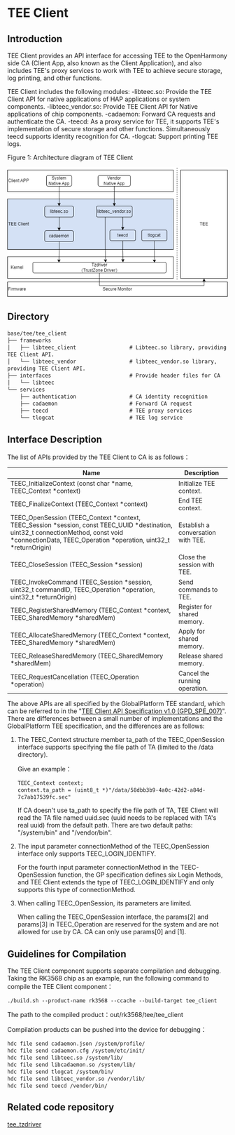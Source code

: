 # TEE Client

## Introduction

TEE Client provides an API interface for accessing TEE to the OpenHarmony side CA (Client App, also known as the Client Application), and also includes TEE's proxy services to work with TEE to achieve secure storage, log printing, and other functions.

TEE Client includes the following modules:
-libteec.so: Provide the TEE Client API for native applications of HAP applications or system components.
-libteec_vendor.so: Provide TEE Client API for Native applications of chip components.
-cadaemon: Forward CA requests and authenticate the CA.
-teecd: As a proxy service for TEE, it supports TEE's implementation of secure storage and other functions. Simultaneously teecd supports identity recognition for CA.
-tlogcat: Support printing TEE logs.

Figure 1: Architecture diagram of TEE Client

![](figures/tee_client.drawio_en.png)

## Directory

```
base/tee/tee_client
├── frameworks
│   ├── libteec_client                 # Libteec.so library, providing TEE Client API.
│   └── libteec_vendor                 # libteec_vendor.so library, providing TEE Client API.
├── interfaces                         # Provide header files for CA
│   └── libteec
└── services
    ├── authentication                 # CA identity recognition
    ├── cadaemon                       # Forward CA request
    ├── teecd                          # TEE proxy services
    └── tlogcat                        # TEE log service
```

## Interface Description

The list of APIs provided by the TEE Client to CA is as follows：

| Name                                                         | Description                 |
| ------------------------------------------------------------ | -------------------- |
| TEEC_InitializeContext (const char *name, TEEC_Context *context) | Initialize TEE context.    |
| TEEC_FinalizeContext (TEEC_Context *context)                 | End TEE context.      |
| TEEC_OpenSession (TEEC_Context *context, TEEC_Session *session, const TEEC_UUID *destination, uint32_t connectionMethod, const void *connectionData, TEEC_Operation *operation, uint32_t *returnOrigin) | Establish a conversation with TEE.    |
| TEEC_CloseSession (TEEC_Session *session)                    | Close the session with TEE.    |
| TEEC_InvokeCommand (TEEC_Session *session, uint32_t commandID, TEEC_Operation *operation, uint32_t *returnOrigin) | Send commands to TEE.      |
| TEEC_RegisterSharedMemory (TEEC_Context *context, TEEC_SharedMemory *sharedMem) | Register for shared memory.       |
| TEEC_AllocateSharedMemory (TEEC_Context *context, TEEC_SharedMemory *sharedMem) | Apply for shared memory.       |
| TEEC_ReleaseSharedMemory (TEEC_SharedMemory *sharedMem)      | Release shared memory.       |
| TEEC_RequestCancellation (TEEC_Operation *operation)         | Cancel the running operation. |

The above APIs are all specified by the GlobalPlatform TEE standard, which can be referred to in the "[TEE Client API Specification v1.0 (GPD_SPE_007)](https://globalplatform.org/specs-library/?filter-committee=tee)". There are differences between a small number of implementations and the GlobalPlatform TEE specification, and the differences are as follows:

1. The TEEC_Context structure member ta_path of the TEEC_OpenSession interface supports specifying the file path of TA (limited to the /data directory).

   Give an example：

   ```
   TEEC_Context context;
   context.ta_path = (uint8_t *)"/data/58dbb3b9-4a0c-42d2-a84d-7c7ab17539fc.sec"
   ```

   If CA doesn't use ta_path to specify the file path of TA, TEE Client will read the TA file named uuid.sec (uuid needs to be replaced with TA's real uuid) from the default path. There are two default paths: "/system/bin" and "/vendor/bin".

2. The input parameter connectionMethod of the TEEC_OpenSession interface only supports TEEC_LOGIN_IDENTIFY.

   For the fourth input parameter connectionMethod in the TEEC-OpenSession function, the GP specification defines six Login Methods, and TEE Client extends the type of TEEC_LOGIN_IDENTIFY and only supports this type of connectionMethod.

3. When calling TEEC_OpenSession, its parameters are limited.

   When calling the TEEC_OpenSession interface, the params[2] and params[3] in TEEC_Operation are reserved for the system and are not allowed for use by CA. CA can only use params[0] and [1].

## Guidelines for Compilation

The TEE Client component supports separate compilation and debugging. Taking the RK3568 chip as an example, run the following command to compile the TEE Client component：

```
./build.sh --product-name rk3568 --ccache --build-target tee_client
```

The path to the compiled product：out/rk3568/tee/tee_client

Compilation products can be pushed into the device for debugging：

```
hdc file send cadaemon.json /system/profile/
hdc file send cadaemon.cfg /system/etc/init/
hdc file send libteec.so /system/lib/
hdc file send libcadaemon.so /system/lib/
hdc file send tlogcat /system/bin/
hdc file send libteec_vendor.so /vendor/lib/
hdc file send teecd /vendor/bin/
```

## Related code repository

[tee_tzdriver](https://gitee.com/openharmony-sig/tee_tee_tzdriver)
